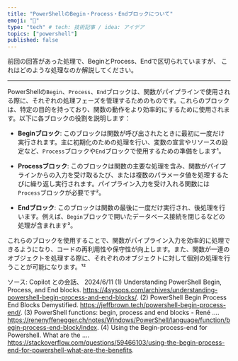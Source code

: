 ```yaml
---
title: "PowerShellのBegin・Process・Endブロックについて"
emoji: "🧱"
type: "tech" # tech: 技術記事 / idea: アイデア
topics: ["powershell"]
published: false
---
```

前回の回答があった処理で、BeginとProcess、Endで区切られていますが、
これはどのような処理なのか解説してください。

-----

PowerShellの`Begin`、`Process`、`End`ブロックは、関数がパイプラインで使用される際に、それぞれの処理フェーズを管理するためのものです。これらのブロックは、特定の目的を持っており、関数の動作をより効率的にするために使用されます。以下に各ブロックの役割を説明します：

- **Beginブロック**: このブロックは関数が呼び出されたときに最初に一度だけ実行されます。主に初期化のための処理を行い、変数の宣言やリソースの設定など、`Process`ブロックや`End`ブロックで使用するための準備をします¹。

- **Processブロック**: このブロックは関数の主要な処理を含み、関数がパイプラインからの入力を受け取るたび、または複数のパラメータ値を処理するたびに繰り返し実行されます。パイプライン入力を受け入れる関数には`Process`ブロックが必要です²。

- **Endブロック**: このブロックは関数の最後に一度だけ実行され、後処理を行います。例えば、`Begin`ブロックで開いたデータベース接続を閉じるなどの処理が含まれます²。

これらのブロックを使用することで、関数がパイプライン入力を効率的に処理できるようになり、コードの再利用性や保守性が向上します。また、関数が一連のオブジェクトを処理する際に、それぞれのオブジェクトに対して個別の処理を行うことが可能になります。¹²

ソース: Copilot との会話、 2024/6/11
(1) Understanding PowerShell Begin, Process, and End blocks. https://4sysops.com/archives/understanding-powershell-begin-process-and-end-blocks/.
(2) PowerShell Begin Process End Blocks Demystified. https://jeffbrown.tech/powershell-begin-process-end/.
(3) PowerShell functions: begin, process and end blocks - René .... https://renenyffenegger.ch/notes/Windows/PowerShell/language/function/begin-process-end-block/index.
(4) Using the Begin-process-end for Powershell. What are the .... https://stackoverflow.com/questions/59466103/using-the-begin-process-end-for-powershell-what-are-the-benefits.
